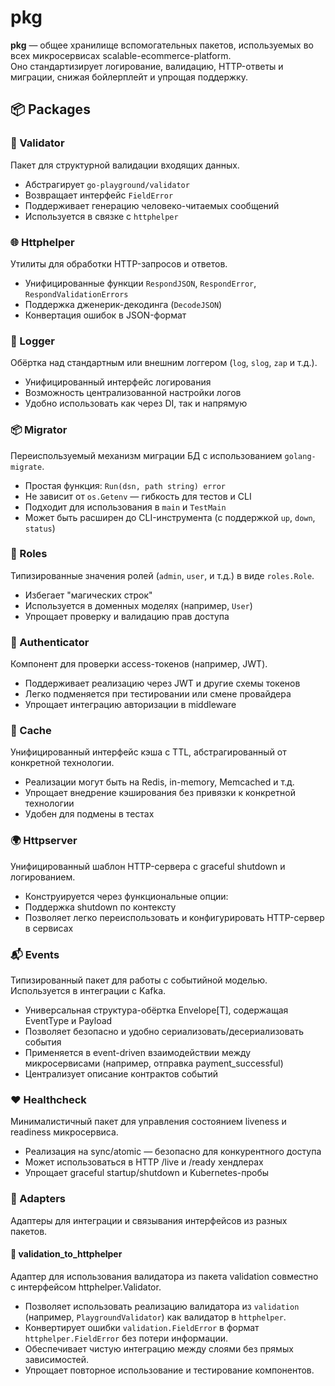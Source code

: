 # pkg

**pkg** — общее хранилище вспомогательных пакетов, используемых во всех микросервисах scalable-ecommerce-platform.  
Оно стандартизирует логирование, валидацию, HTTP-ответы и миграции, снижая бойлерплейт и упрощая поддержку.

## 📦 Packages

### 📝 Validator

Пакет для структурной валидации входящих данных.

- Абстрагирует `go-playground/validator`
- Возвращает интерфейс `FieldError`
- Поддерживает генерацию человеко-читаемых сообщений
- Используется в связке с `httphelper`

### 🌐 Httphelper

Утилиты для обработки HTTP-запросов и ответов.

- Унифицированные функции `RespondJSON`, `RespondError`, `RespondValidationErrors`
- Поддержка дженерик-декодинга (`DecodeJSON`)
- Конвертация ошибок в JSON-формат

### 📃 Logger

Обёртка над стандартным или внешним логгером (`log`, `slog`, `zap` и т.д.).

- Унифицированный интерфейс логирования
- Возможность централизованной настройки логов
- Удобно использовать как через DI, так и напрямую

### 📦 Migrator

Переиспользуемый механизм миграции БД с использованием `golang-migrate`.

- Простая функция: `Run(dsn, path string) error`
- Не зависит от `os.Getenv` — гибкость для тестов и CLI
- Подходит для использования в `main` и `TestMain`
- Может быть расширен до CLI-инструмента (с поддержкой `up`, `down`, `status`)

### 🧱 Roles

Типизированные значения ролей (`admin`, `user`, и т.д.) в виде `roles.Role`.

- Избегает "магических строк"
- Используется в доменных моделях (например, `User`)
- Упрощает проверку и валидацию прав доступа

### 🔐 Authenticator

Компонент для проверки access-токенов (например, JWT).

- Поддерживает реализацию через JWT и другие схемы токенов
- Легко подменяется при тестировании или смене провайдера
- Упрощает интеграцию авторизации в middleware

### 🧠 Cache

Унифицированный интерфейс кэша с TTL, абстрагированный от конкретной технологии.

- Реализации могут быть на Redis, in-memory, Memcached и т.д.
- Упрощает внедрение кэширования без привязки к конкретной технологии
- Удобен для подмены в тестах

### 🌍 Httpserver

Унифицированный шаблон HTTP-сервера с graceful shutdown и логированием.

- Конструируется через функциональные опции:
- Поддержка shutdown по контексту
- Позволяет легко переиспользовать и конфигурировать HTTP-сервер в сервисах

### 📬 Events

Типизированный пакет для работы с событийной моделью. Используется в интеграции с Kafka.

- Универсальная структура-обёртка Envelope[T], содержащая EventType и Payload
- Позволяет безопасно и удобно сериализовать/десериализовать события
- Применяется в event-driven взаимодействии между микросервисами (например, отправка payment_successful)
- Централизует описание контрактов событий

### ❤️ Healthcheck

Минималистичный пакет для управления состоянием liveness и readiness микросервиса.

- Реализация на sync/atomic — безопасно для конкурентного доступа
- Может использоваться в HTTP /live и /ready хендлерах
- Упрощает graceful startup/shutdown и Kubernetes-пробы

### 🔗 Adapters

Адаптеры для интеграции и связывания интерфейсов из разных пакетов.

#### 🧩 validation_to_httphelper

Адаптер для использования валидатора из пакета validation совместно с интерфейсом httphelper.Validator.

- Позволяет использовать реализацию валидатора из `validation` (например, `PlaygroundValidator`) как валидатор в `httphelper`.
- Конвертирует ошибки `validation.FieldError` в формат `httphelper.FieldError` без потери информации.
- Обеспечивает чистую интеграцию между слоями без прямых зависимостей.
- Упрощает повторное использование и тестирование компонентов.
